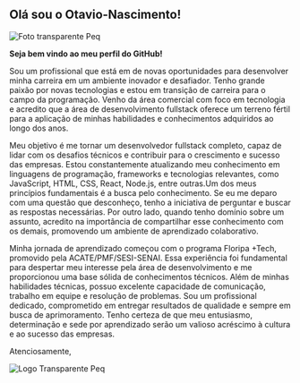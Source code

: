 ## Olá sou o Otavio-Nascimento!

![Foto transparente Peq](https://github.com/nemseibr/Otavio-Nascimento/assets/116135293/79e2c38f-e03c-4b42-a1ee-6c0179780495)

**Seja bem vindo ao meu perfil do GitHub!**

Sou um profissional que está em de novas oportunidades para desenvolver minha carreira em um ambiente inovador e desafiador. Tenho grande paixão por novas tecnologias e estou em transição de carreira para o campo da programação. Venho da área comercial com foco em tecnologia e acredito que a área de desenvolvimento fullstack oferece um terreno fértil para a aplicação de minhas habilidades e conhecimentos adquiridos ao longo dos anos.

Meu objetivo é me tornar um desenvolvedor fullstack completo, capaz de lidar com os desafios técnicos e contribuir para o crescimento e sucesso das empresas. Estou constantemente atualizando meu conhecimento em linguagens de programação, frameworks e tecnologias relevantes, como JavaScript, HTML, CSS, React, Node.js, entre outras.Um dos meus princípios fundamentais é a busca pelo conhecimento. Se eu me deparo com uma questão que desconheço, tenho a iniciativa de perguntar e buscar as respostas necessárias. Por outro lado, quando tenho domínio sobre um assunto, acredito na importância de compartilhar esse conhecimento com os demais, promovendo um ambiente de aprendizado colaborativo.

Minha jornada de aprendizado começou com o programa Floripa +Tech, promovido pela ACATE/PMF/SESI-SENAI. Essa experiência foi fundamental para despertar meu interesse pela área de desenvolvimento e me proporcionou uma base sólida de conhecimentos técnicos.
Além de minhas habilidades técnicas, possuo excelente capacidade de comunicação, trabalho em equipe e resolução de problemas. Sou um profissional dedicado, comprometido em entregar resultados de qualidade e sempre em busca de aprimoramento.
Tenho certeza de que meu entusiasmo, determinação e sede por aprendizado serão um valioso acréscimo à cultura e ao sucesso das empresas.

Atenciosamente,

![Logo Transparente Peq](https://github.com/nemseibr/Otavio-Nascimento/assets/116135293/d8371df1-c02c-4de0-ae60-18d3e1612c81)
